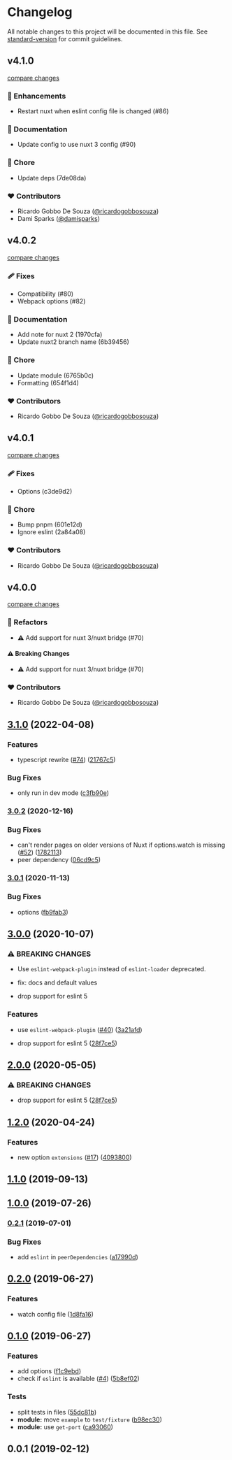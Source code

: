 # Changelog

All notable changes to this project will be documented in this file. See [standard-version](https://github.com/conventional-changelog/standard-version) for commit guidelines.

## v4.1.0

[compare changes](https://undefined/undefined/compare/v4.0.2...v4.1.0)


### 🚀 Enhancements

  - Restart nuxt when eslint config file is changed (#86)

### 📖 Documentation

  - Update config to use nuxt 3 config (#90)

### 🏡 Chore

  - Update deps (7de08da)

### ❤️  Contributors

- Ricardo Gobbo De Souza ([@ricardogobbosouza](http://github.com/ricardogobbosouza))
- Dami Sparks ([@damisparks](http://github.com/damisparks))

## v4.0.2

[compare changes](https://undefined/undefined/compare/v4.0.1...v4.0.2)


### 🩹 Fixes

  - Compatibility (#80)
  - Webpack options (#82)

### 📖 Documentation

  - Add note for nuxt 2 (1970cfa)
  - Update nuxt2 branch name (6b39456)

### 🏡 Chore

  - Update module (6765b0c)
  - Formatting (654f1d4)

### ❤️  Contributors

- Ricardo Gobbo De Souza ([@ricardogobbosouza](http://github.com/ricardogobbosouza))

## v4.0.1

[compare changes](https://undefined/undefined/compare/v4.0.0...v4.0.1)


### 🩹 Fixes

  - Options (c3de9d2)

### 🏡 Chore

  - Bump pnpm (601e12d)
  - Ignore eslint (2a84a08)

### ❤️  Contributors

- Ricardo Gobbo De Souza ([@ricardogobbosouza](http://github.com/ricardogobbosouza))

## v4.0.0

[compare changes](https://undefined/undefined/compare/v3.1.0...v4.0.0)


### 💅 Refactors

  - ⚠️  Add support for nuxt 3/nuxt bridge (#70)

#### ⚠️  Breaking Changes

  - ⚠️  Add support for nuxt 3/nuxt bridge (#70)

### ❤️  Contributors

- Ricardo Gobbo De Souza ([@ricardogobbosouza](http://github.com/ricardogobbosouza))

## [3.1.0](https://github.com/nuxt-community/eslint-module/compare/v3.0.2...v3.1.0) (2022-04-08)


### Features

* typescript rewrite ([#74](https://github.com/nuxt-community/eslint-module/issues/74)) ([21767c5](https://github.com/nuxt-community/eslint-module/commit/21767c54a6152c1a231a459a3bb33fd6992168fc))


### Bug Fixes

* only run in dev mode ([c3fb90e](https://github.com/nuxt-community/eslint-module/commit/c3fb90e8d382ba78aaa93ce43fa75dfcfd56f72a))

### [3.0.2](https://github.com/nuxt-community/eslint-module/compare/v3.0.1...v3.0.2) (2020-12-16)


### Bug Fixes

* can't render pages on older versions of Nuxt if options.watch is missing ([#52](https://github.com/nuxt-community/eslint-module/issues/52)) ([1782113](https://github.com/nuxt-community/eslint-module/commit/17821136382929ec6ddb9075a122a559a04e8290))
* peer dependency ([06cd9c5](https://github.com/nuxt-community/eslint-module/commit/06cd9c50a74eec19621717c114e71af06cdda588))

### [3.0.1](https://github.com/nuxt-community/eslint-module/compare/v3.0.0...v3.0.1) (2020-11-13)


### Bug Fixes

* options ([fb9fab3](https://github.com/nuxt-community/eslint-module/commit/fb9fab35444e4c21eca5182da4d1f6d4e8a02ed3))

## [3.0.0](https://github.com/nuxt-community/eslint-module/compare/v1.2.0...v3.0.0) (2020-10-07)


### ⚠ BREAKING CHANGES

* Use `eslint-webpack-plugin` instead of `eslint-loader` deprecated.

* fix: docs and default values
* drop support for eslint 5

### Features

* use `eslint-webpack-plugin` ([#40](https://github.com/nuxt-community/eslint-module/issues/40)) ([3a21afd](https://github.com/nuxt-community/eslint-module/commit/3a21afd7f870b02ae8b0299c6fc9956407361235))


* drop support for eslint 5 ([28f7ce5](https://github.com/nuxt-community/eslint-module/commit/28f7ce5fb570c5a7bf8bc8093387bb967328f70a))

## [2.0.0](https://github.com/nuxt-community/eslint-module/compare/v1.2.0...v2.0.0) (2020-05-05)


### ⚠ BREAKING CHANGES

* drop support for eslint 5 ([28f7ce5](https://github.com/nuxt-community/eslint-module/commit/28f7ce5fb570c5a7bf8bc8093387bb967328f70a))

## [1.2.0](https://github.com/nuxt-community/eslint-module/compare/v1.1.0...v1.2.0) (2020-04-24)


### Features

* new option `extensions` ([#17](https://github.com/nuxt-community/eslint-module/issues/17)) ([4093800](https://github.com/nuxt-community/eslint-module/commit/40938001c0d61bad3a1d16afd15c4eb114bda803))

## [1.1.0](https://github.com/nuxt-community/eslint-module/compare/v1.0.0...v1.1.0) (2019-09-13)

## [1.0.0](https://github.com/nuxt-community/eslint-module/compare/v0.2.1...v1.0.0) (2019-07-26)



### [0.2.1](https://github.com/nuxt-community/eslint-module/compare/v0.2.0...v0.2.1) (2019-07-01)


### Bug Fixes

* add `eslint` in `peerDependencies` ([a17990d](https://github.com/nuxt-community/eslint-module/commit/a17990d))



## [0.2.0](https://github.com/nuxt-community/eslint-module/compare/v0.1.0...v0.2.0) (2019-06-27)


### Features

* watch config file ([1d8fa16](https://github.com/nuxt-community/eslint-module/commit/1d8fa16))



## [0.1.0](https://github.com/nuxt-community/eslint-module/compare/v0.0.1...v0.1.0) (2019-06-27)


### Features

* add options ([f1c9ebd](https://github.com/nuxt-community/eslint-module/commit/f1c9ebd))
* check if `eslint` is available ([#4](https://github.com/nuxt-community/eslint-module/issues/4)) ([5b8ef02](https://github.com/nuxt-community/eslint-module/commit/5b8ef02))


### Tests

* split tests in files ([55dc81b](https://github.com/nuxt-community/eslint-module/commit/55dc81b))
* **module:** move `example` to `test/fixture` ([b98ec30](https://github.com/nuxt-community/eslint-module/commit/b98ec30))
* **module:** use `get-port` ([ca93060](https://github.com/nuxt-community/eslint-module/commit/ca93060))



<a name="0.0.1"></a>
## 0.0.1 (2019-02-12)
